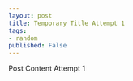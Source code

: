 ```yaml
---
layout: post
title: Temporary Title Attempt 1
tags:
- random 
published: False
---
```


Post Content Attempt 1
